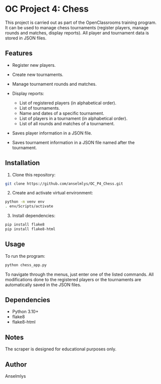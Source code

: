 # OC Project 4: Chess

This project is carried out as part of the OpenClassrooms training program. 
It can be used to manage chess tournaments (register players, manage rounds and matches, display reports). All player and tournament data is stored in JSON files.


## Features
- Register new players.
- Create new tournaments.
- Manage tournament rounds and matches.
- Display reports:
    - List of registered players (in alphabetical order).
    - List of tournaments.
    - Name and dates of a specific tournament.
    - List of players in a tournament (in alphabetical order).
    - List of all rounds and matches of a tournament.

- Saves player information in a JSON file.
- Saves tournament information in a JSON file named after the tournament.


## Installation
1. Clone this repository:
```bash
git clone https://github.com/anselmlys/OC_P4_Chess.git
```

2. Create and activate virtual environment:
```bash
python -m venv env
. env/Scripts/activate
```

3. Install dependencies:
```bash
pip install flake8
pip install flake8-html
```


## Usage
To run the program:
```bash
python chess_app.py
```

To navigate through the menus, just enter one of the listed commands.
All modifications done to the registered players or the tournaments are automatically saved in the JSON files.


## Dependencies

- Python 3.10+
- flake8
- flake8-html


## Notes

The scraper is designed for educational purposes only.


## Author

Anselmlys
